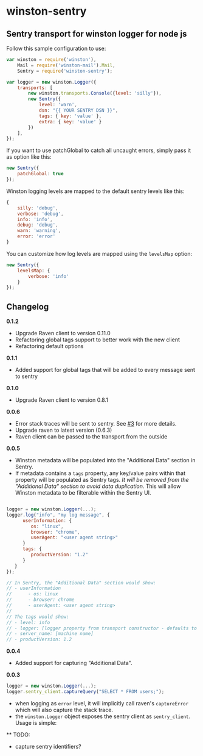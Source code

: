 winston-sentry
==============

Sentry transport for winston logger for node js
-----------------------------------------------

Follow this sample configuration to use:

```javascript
var winston = require('winston'),
    Mail = require('winston-mail').Mail,
    Sentry = require('winston-sentry');

var logger = new winston.Logger({
    transports: [
        new winston.transports.Console({level: 'silly'}),
        new Sentry({
            level: 'warn',
            dsn: "{{ YOUR SENTRY DSN }}",
            tags: { key: 'value' },
            extra: { key: 'value' }
        })
    ],
});
```

If you want to use patchGlobal to catch all uncaught errors, simply pass it as option like this:

```javascript
new Sentry({
    patchGlobal: true
});
```

Winston logging levels are mapped to the default sentry levels like this:

```javascript
{
    silly: 'debug',
    verbose: 'debug',
    info: 'info',
    debug: 'debug',
    warn: 'warning',
    error: 'error'
}
```

You can customize how log levels are mapped using the `levelsMap` option:

```javascript
new Sentry({
    levelsMap: {
        verbose: 'info'
    }
});
```

Changelog
---------

**0.1.2**
* Upgrade Raven client to version 0.11.0
* Refactoring global tags support to better work with the new client
* Refactoring default options 

**0.1.1**
* Added support for global tags that will be added to every message sent to sentry

**0.1.0**
* Upgrade Raven client to version 0.8.1

**0.0.6**

* Error stack traces will be sent to sentry. See [#3](https://github.com/guzru/winston-sentry/issues/3) for more details.
* Upgrade raven to latest version (0.6.3)
* Raven client can be passed to the transport from the outside

**0.0.5**

 * Winston metadata will be populated into the "Additional Data" section in Sentry.
 * If metadata contains a `tags` property, any key/value pairs within that property will be populated as Sentry tags.
   *It will be removed from the "Additional Data" section to avoid data duplication.* This will allow Winston metadata
   to be filterable within the Sentry UI.

```javascript

logger = new winston.Logger(...);
logger.log("info", "my log message", {
      userInformation: {
         os: "linux",
         browser: "chrome",
         userAgent: "<user agent string>"
      }
      tags: {
         productVersion: "1.2"
      }
   }
});

// In Sentry, the "Additional Data" section would show:
// - userInformation
//      - os: linux
//      - browser: chrome
//      - userAgent: <user agent string>
//
// The tags would show:
// - level: info
// - logger: [logger property from transport constructor - defaults to "root"]
// - server_name: [machine name]
// - productVersion: 1.2
```

**0.0.4**

 * Added support for capturing "Additional Data".

**0.0.3**

```javascript
logger = new winston.Logger(...);
logger.sentry_client.captureQuery("SELECT * FROM users;");
```

 * when logging as `error` level, it will implicitly call raven's `captureError` which will also capture the stack trace.
 * the `winston.Logger` object exposes the sentry client as `sentry_client`. Usage is simple:


** TODO:

 * capture sentry identifiers?
    
